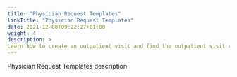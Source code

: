 ```yaml
---
title: "Physician Request Templates"
linkTitle: "Physician Request Templates"
date: 2021-12-08T09:22:27+01:00
weight: 4
description: >
Learn how to create an outpatient visit and find the outpatient visit created previously
---
```


Physician Request Templates description
